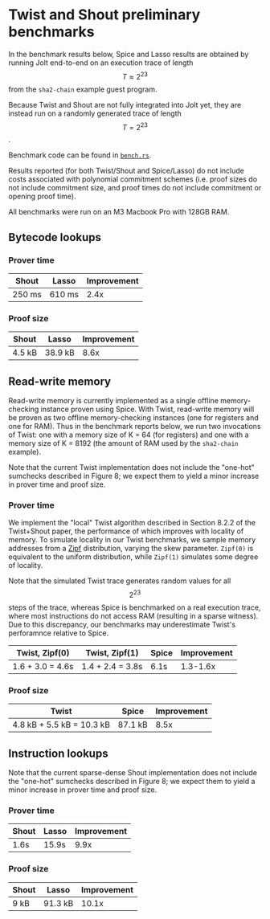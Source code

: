 # Twist and Shout preliminary benchmarks

In the benchmark results below, Spice and Lasso results are obtained by running Jolt end-to-end on an execution trace of length $$T\approx 2^{23}$$ from the `sha2-chain` example guest program.

Because Twist and Shout are not fully integrated into Jolt yet, they are instead run on a randomly generated trace of length $$T=2^{23}$$.

Benchmark code can be found in [`bench.rs`](./bench.rs).

Results reported (for both Twist/Shout and Spice/Lasso) do not include costs associated with polynomial commitment schemes (i.e. proof sizes do not include commitment size, and proof times do not include commitment or opening proof time).

All benchmarks were run on an M3 Macbook Pro with 128GB RAM.

## Bytecode lookups

### Prover time

| **Shout**    | **Lasso**   | **Improvement**  |
| ------------ | ----------- | ---------------- |
| 250 ms       | 610 ms      | 2.4x             |

### Proof size

| **Shout**    | **Lasso**   | **Improvement**  |
| ------------ | ----------- | ---------------- |
| 4.5 kB       | 38.9 kB     | 8.6x             |


## Read-write memory

Read-write memory is currently implemented as a single offline memory-checking instance proven using Spice.
With Twist, read-write memory will be proven as two offline memory-checking instances (one for registers and one for RAM).
Thus in the benchmark reports below, we run two invocations of Twist: one with a memory size of K = 64 (for registers)
and one with a memory size of K = 8192 (the amount of RAM used by the `sha2-chain` example).

Note that the current Twist implementation does not include the "one-hot" sumchecks described in Figure 8; we expect them to yield a minor increase in prover time and proof size.

### Prover time

We implement the "local" Twist algorithm described in Section 8.2.2 of the Twist+Shout paper, the performance of which improves with locality of memory.
To simulate locality in our Twist benchmarks, we sample memory addresses from a [Zipf](https://mathworld.wolfram.com/ZipfDistribution.html) distribution, varying the skew parameter.
`Zipf(0)` is equivalent to the uniform distribution, while `Zipf(1)` simulates some degree of locality.

Note that the simulated Twist trace generates random values for all $$2^{23}$$ steps of the trace, whereas Spice is benchmarked on a real execution trace, where most instructions do not access RAM (resulting in a sparse witness).
Due to this discrepancy, our benchmarks may underestimate Twist's perforamnce relative to Spice.

| **Twist, Zipf(0)**   | **Twist, Zipf(1)**    | **Spice**   | **Improvement**  |
| -------------------- | --------------------- | ----------- | ---------------- |
| 1.6 + 3.0 = 4.6s     | 1.4 + 2.4 = 3.8s      | 6.1s        | 1.3-1.6x         |

### Proof size

| **Twist**                   | **Spice**   | **Improvement**  |
| --------------------------- | ----------- | ---------------- |
| 4.8 kB + 5.5 kB = 10.3 kB   | 87.1 kB     | 8.5x             |

## Instruction lookups

Note that the current sparse-dense Shout implementation does not include the "one-hot" sumchecks described in Figure 8; we expect them to yield a minor increase in prover time and proof size.

### Prover time

| **Shout**    | **Lasso**   | **Improvement**  |
| ------------ | ----------- | ---------------- |
| 1.6s         | 15.9s       | 9.9x             |


### Proof size

| **Shout**    | **Lasso**   | **Improvement**  |
| ------------ | ----------- | ---------------- |
| 9 kB         | 91.3 kB     | 10.1x            |
